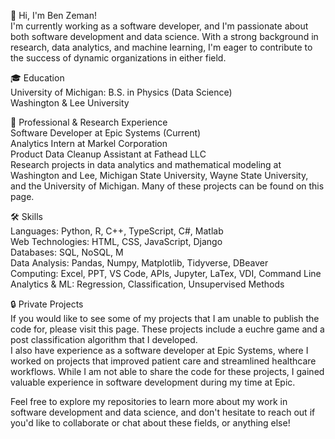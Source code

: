 👋 Hi, I'm Ben Zeman!  
I'm currently working as a software developer, and I'm passionate about both software development and data science. With a strong background in research, data analytics, and machine learning, I'm eager to contribute to the success of dynamic organizations in either field.

🎓 Education  
University of Michigan: B.S. in Physics (Data Science)  
Washington & Lee University  

💼 Professional & Research Experience  
Software Developer at Epic Systems (Current)  
Analytics Intern at Markel Corporation  
Product Data Cleanup Assistant at Fathead LLC  
Research projects in data analytics and mathematical modeling at Washington and Lee, Michigan State University, Wayne State University, and the University of Michigan. Many of these projects can be found on this page.  

🛠 Skills  
Languages: Python, R, C++, TypeScript, C#, Matlab  
Web Technologies: HTML, CSS, JavaScript, Django  
Databases: SQL, NoSQL, M  
Data Analysis: Pandas, Numpy, Matplotlib, Tidyverse, DBeaver  
Computing: Excel, PPT, VS Code, APIs, Jupyter, LaTex, VDI, Command Line  
Analytics & ML: Regression, Classification, Unsupervised Methods  

🔒 Private Projects  
If you would like to see some of my projects that I am unable to publish the code for, please visit this page. These projects include a euchre game and a post classification algorithm that I developed.  
I also have experience as a software developer at Epic Systems, where I worked on projects that improved patient care and streamlined healthcare workflows. While I am not able to share the code for these projects, I gained valuable experience in software development during my time at Epic.  

Feel free to explore my repositories to learn more about my work in software development and data science, and don't hesitate to reach out if you'd like to collaborate or chat about these fields, or anything else!  

